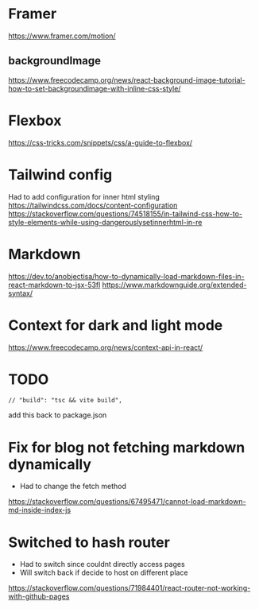 # Framer
https://www.framer.com/motion/

## backgroundImage
https://www.freecodecamp.org/news/react-background-image-tutorial-how-to-set-backgroundimage-with-inline-css-style/

# Flexbox
https://css-tricks.com/snippets/css/a-guide-to-flexbox/

# Tailwind config
Had to add configuration for inner html styling
https://tailwindcss.com/docs/content-configuration
https://stackoverflow.com/questions/74518155/in-tailwind-css-how-to-style-elements-while-using-dangerouslysetinnerhtml-in-re

# Markdown
https://dev.to/anobjectisa/how-to-dynamically-load-markdown-files-in-react-markdown-to-jsx-53fl
https://www.markdownguide.org/extended-syntax/

# Context for dark and light mode
https://www.freecodecamp.org/news/context-api-in-react/

# TODO
    // "build": "tsc && vite build",
add this back to package.json 

# Fix for blog not fetching markdown dynamically
- Had to change the fetch method

https://stackoverflow.com/questions/67495471/cannot-load-markdown-md-inside-index-js

# Switched to hash router
- Had to switch since couldnt directly access pages
- Will switch back if decide to host on different place

https://stackoverflow.com/questions/71984401/react-router-not-working-with-github-pages